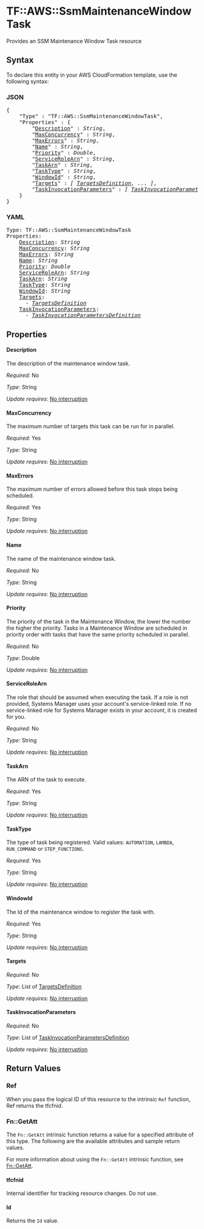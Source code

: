 # TF::AWS::SsmMaintenanceWindowTask

Provides an SSM Maintenance Window Task resource

## Syntax

To declare this entity in your AWS CloudFormation template, use the following syntax:

### JSON

<pre>
{
    "Type" : "TF::AWS::SsmMaintenanceWindowTask",
    "Properties" : {
        "<a href="#description" title="Description">Description</a>" : <i>String</i>,
        "<a href="#maxconcurrency" title="MaxConcurrency">MaxConcurrency</a>" : <i>String</i>,
        "<a href="#maxerrors" title="MaxErrors">MaxErrors</a>" : <i>String</i>,
        "<a href="#name" title="Name">Name</a>" : <i>String</i>,
        "<a href="#priority" title="Priority">Priority</a>" : <i>Double</i>,
        "<a href="#servicerolearn" title="ServiceRoleArn">ServiceRoleArn</a>" : <i>String</i>,
        "<a href="#taskarn" title="TaskArn">TaskArn</a>" : <i>String</i>,
        "<a href="#tasktype" title="TaskType">TaskType</a>" : <i>String</i>,
        "<a href="#windowid" title="WindowId">WindowId</a>" : <i>String</i>,
        "<a href="#targets" title="Targets">Targets</a>" : <i>[ <a href="targetsdefinition.md">TargetsDefinition</a>, ... ]</i>,
        "<a href="#taskinvocationparameters" title="TaskInvocationParameters">TaskInvocationParameters</a>" : <i>[ <a href="taskinvocationparametersdefinition.md">TaskInvocationParametersDefinition</a>, ... ]</i>
    }
}
</pre>

### YAML

<pre>
Type: TF::AWS::SsmMaintenanceWindowTask
Properties:
    <a href="#description" title="Description">Description</a>: <i>String</i>
    <a href="#maxconcurrency" title="MaxConcurrency">MaxConcurrency</a>: <i>String</i>
    <a href="#maxerrors" title="MaxErrors">MaxErrors</a>: <i>String</i>
    <a href="#name" title="Name">Name</a>: <i>String</i>
    <a href="#priority" title="Priority">Priority</a>: <i>Double</i>
    <a href="#servicerolearn" title="ServiceRoleArn">ServiceRoleArn</a>: <i>String</i>
    <a href="#taskarn" title="TaskArn">TaskArn</a>: <i>String</i>
    <a href="#tasktype" title="TaskType">TaskType</a>: <i>String</i>
    <a href="#windowid" title="WindowId">WindowId</a>: <i>String</i>
    <a href="#targets" title="Targets">Targets</a>: <i>
      - <a href="targetsdefinition.md">TargetsDefinition</a></i>
    <a href="#taskinvocationparameters" title="TaskInvocationParameters">TaskInvocationParameters</a>: <i>
      - <a href="taskinvocationparametersdefinition.md">TaskInvocationParametersDefinition</a></i>
</pre>

## Properties

#### Description

The description of the maintenance window task.

_Required_: No

_Type_: String

_Update requires_: [No interruption](https://docs.aws.amazon.com/AWSCloudFormation/latest/UserGuide/using-cfn-updating-stacks-update-behaviors.html#update-no-interrupt)

#### MaxConcurrency

The maximum number of targets this task can be run for in parallel.

_Required_: Yes

_Type_: String

_Update requires_: [No interruption](https://docs.aws.amazon.com/AWSCloudFormation/latest/UserGuide/using-cfn-updating-stacks-update-behaviors.html#update-no-interrupt)

#### MaxErrors

The maximum number of errors allowed before this task stops being scheduled.

_Required_: Yes

_Type_: String

_Update requires_: [No interruption](https://docs.aws.amazon.com/AWSCloudFormation/latest/UserGuide/using-cfn-updating-stacks-update-behaviors.html#update-no-interrupt)

#### Name

The name of the maintenance window task.

_Required_: No

_Type_: String

_Update requires_: [No interruption](https://docs.aws.amazon.com/AWSCloudFormation/latest/UserGuide/using-cfn-updating-stacks-update-behaviors.html#update-no-interrupt)

#### Priority

The priority of the task in the Maintenance Window, the lower the number the higher the priority. Tasks in a Maintenance Window are scheduled in priority order with tasks that have the same priority scheduled in parallel.

_Required_: No

_Type_: Double

_Update requires_: [No interruption](https://docs.aws.amazon.com/AWSCloudFormation/latest/UserGuide/using-cfn-updating-stacks-update-behaviors.html#update-no-interrupt)

#### ServiceRoleArn

The role that should be assumed when executing the task. If a role is not provided, Systems Manager uses your account's service-linked role. If no service-linked role for Systems Manager exists in your account, it is created for you.

_Required_: No

_Type_: String

_Update requires_: [No interruption](https://docs.aws.amazon.com/AWSCloudFormation/latest/UserGuide/using-cfn-updating-stacks-update-behaviors.html#update-no-interrupt)

#### TaskArn

The ARN of the task to execute.

_Required_: Yes

_Type_: String

_Update requires_: [No interruption](https://docs.aws.amazon.com/AWSCloudFormation/latest/UserGuide/using-cfn-updating-stacks-update-behaviors.html#update-no-interrupt)

#### TaskType

The type of task being registered. Valid values: `AUTOMATION`, `LAMBDA`, `RUN_COMMAND` or `STEP_FUNCTIONS`.

_Required_: Yes

_Type_: String

_Update requires_: [No interruption](https://docs.aws.amazon.com/AWSCloudFormation/latest/UserGuide/using-cfn-updating-stacks-update-behaviors.html#update-no-interrupt)

#### WindowId

The Id of the maintenance window to register the task with.

_Required_: Yes

_Type_: String

_Update requires_: [No interruption](https://docs.aws.amazon.com/AWSCloudFormation/latest/UserGuide/using-cfn-updating-stacks-update-behaviors.html#update-no-interrupt)

#### Targets

_Required_: No

_Type_: List of <a href="targetsdefinition.md">TargetsDefinition</a>

_Update requires_: [No interruption](https://docs.aws.amazon.com/AWSCloudFormation/latest/UserGuide/using-cfn-updating-stacks-update-behaviors.html#update-no-interrupt)

#### TaskInvocationParameters

_Required_: No

_Type_: List of <a href="taskinvocationparametersdefinition.md">TaskInvocationParametersDefinition</a>

_Update requires_: [No interruption](https://docs.aws.amazon.com/AWSCloudFormation/latest/UserGuide/using-cfn-updating-stacks-update-behaviors.html#update-no-interrupt)

## Return Values

### Ref

When you pass the logical ID of this resource to the intrinsic `Ref` function, Ref returns the tfcfnid.

### Fn::GetAtt

The `Fn::GetAtt` intrinsic function returns a value for a specified attribute of this type. The following are the available attributes and sample return values.

For more information about using the `Fn::GetAtt` intrinsic function, see [Fn::GetAtt](https://docs.aws.amazon.com/AWSCloudFormation/latest/UserGuide/intrinsic-function-reference-getatt.html).

#### tfcfnid

Internal identifier for tracking resource changes. Do not use.

#### Id

Returns the <code>Id</code> value.

